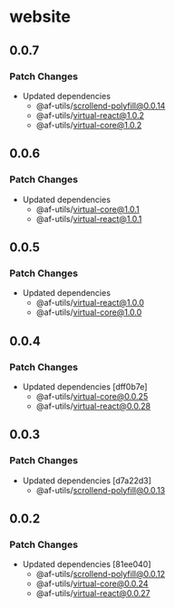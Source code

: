 # website

## 0.0.7

### Patch Changes

- Updated dependencies
  - @af-utils/scrollend-polyfill@0.0.14
  - @af-utils/virtual-react@1.0.2
  - @af-utils/virtual-core@1.0.2

## 0.0.6

### Patch Changes

- Updated dependencies
  - @af-utils/virtual-core@1.0.1
  - @af-utils/virtual-react@1.0.1

## 0.0.5

### Patch Changes

- Updated dependencies
  - @af-utils/virtual-react@1.0.0
  - @af-utils/virtual-core@1.0.0

## 0.0.4

### Patch Changes

- Updated dependencies [dff0b7e]
  - @af-utils/virtual-core@0.0.25
  - @af-utils/virtual-react@0.0.28

## 0.0.3

### Patch Changes

- Updated dependencies [d7a22d3]
  - @af-utils/scrollend-polyfill@0.0.13

## 0.0.2

### Patch Changes

- Updated dependencies [81ee040]
  - @af-utils/scrollend-polyfill@0.0.12
  - @af-utils/virtual-core@0.0.24
  - @af-utils/virtual-react@0.0.27

